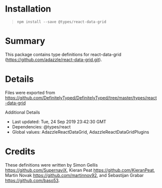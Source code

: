 # Installation
> `npm install --save @types/react-data-grid`

# Summary
This package contains type definitions for react-data-grid (https://github.com/adazzle/react-data-grid.git).

# Details
Files were exported from https://github.com/DefinitelyTyped/DefinitelyTyped/tree/master/types/react-data-grid

Additional Details
 * Last updated: Tue, 24 Sep 2019 23:42:30 GMT
 * Dependencies: @types/react
 * Global values: AdazzleReactDataGrid, AdazzleReactDataGridPlugins

# Credits
These definitions were written by Simon Gellis <https://github.com/SupernaviX>, Kieran Peat <https://github.com/KieranPeat>, Martin Novak <https://github.com/martinnov92>, and Sebastijan Grabar <https://github.com/baso53>.

